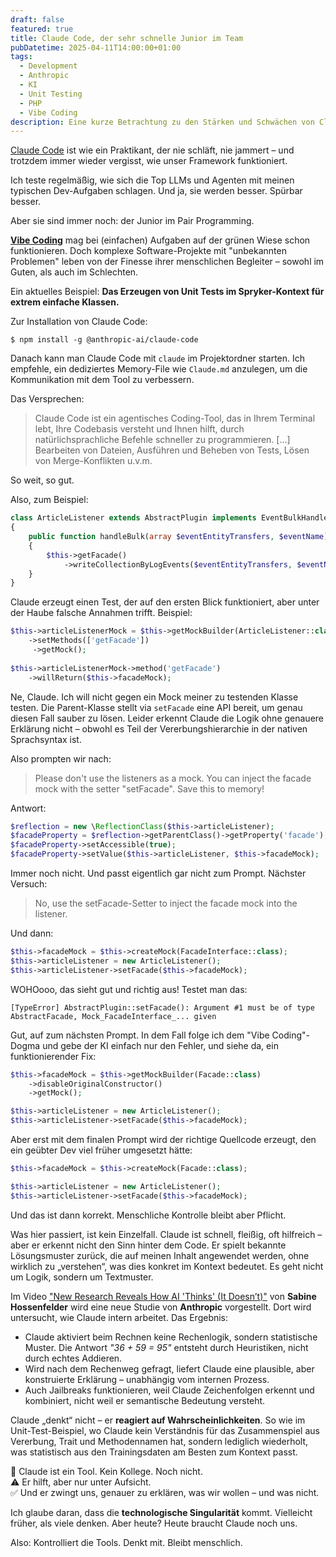 ```yaml
---
draft: false
featured: true
title: Claude Code, der sehr schnelle Junior im Team
pubDatetime: 2025-04-11T14:00:00+01:00
tags:
  - Development
  - Anthropic
  - KI
  - Unit Testing
  - PHP
  - Vibe Coding
description: Eine kurze Betrachtung zu den Stärken und Schwächen von Claude Code im Pairprogramming bei der Erstellung von Unit Tests
---
```


[Claude Code](https://docs.anthropic.com/de/docs/agents-and-tools/claude-code/overview) ist wie ein Praktikant, der nie schläft, nie jammert – und trotzdem immer wieder vergisst, wie unser Framework funktioniert.

Ich teste regelmäßig, wie sich die Top LLMs und Agenten mit meinen typischen Dev-Aufgaben schlagen. Und ja, sie werden besser. Spürbar besser.

Aber sie sind immer noch: der Junior im Pair Programming.

**[Vibe Coding](https://de.wikipedia.org/wiki/Vibe_Coding)** mag bei (einfachen) Aufgaben auf der grünen Wiese schon funktionieren. Doch komplexe Software-Projekte mit "unbekannten Problemen" leben von der Finesse ihrer menschlichen Begleiter – sowohl im Guten, als auch im Schlechten.

Ein aktuelles Beispiel: **Das Erzeugen von Unit Tests im Spryker-Kontext für extrem einfache Klassen.**

Zur Installation von Claude Code:
```shell
$ npm install -g @anthropic-ai/claude-code
```
Danach kann man Claude Code mit `claude` im Projektordner starten. Ich empfehle, ein dediziertes Memory-File wie `Claude.md` anzulegen, um die Kommunikation mit dem Tool zu verbessern.

Das Versprechen:
> Claude Code ist ein agentisches Coding-Tool, das in Ihrem Terminal lebt, Ihre Codebasis versteht und Ihnen hilft, durch natürlichsprachliche Befehle schneller zu programmieren. [...] Bearbeiten von Dateien, Ausführen und Beheben von Tests, Lösen von Merge-Konflikten u.v.m.

So weit, so gut.

Also, zum Beispiel:

```php
class ArticleListener extends AbstractPlugin implements EventBulkHandlerInterface
{
    public function handleBulk(array $eventEntityTransfers, $eventName)
    {
        $this->getFacade()
            ->writeCollectionByLogEvents($eventEntityTransfers, $eventName);
    }
}
```

Claude erzeugt einen Test, der auf den ersten Blick funktioniert, aber unter der Haube falsche Annahmen trifft. Beispiel:
```php
$this->articleListenerMock = $this->getMockBuilder(ArticleListener::class)
    ->setMethods(['getFacade'])
     ->getMock();
               
$this->articleListenerMock->method('getFacade')
    ->willReturn($this->facadeMock);
```

Ne, Claude. Ich will nicht gegen ein Mock meiner zu testenden Klasse testen. Die Parent-Klasse stellt via `setFacade` eine API bereit, um genau diesen Fall sauber zu lösen. Leider erkennt Claude die Logik ohne genauere Erklärung nicht – obwohl es Teil der Vererbungshierarchie in der nativen Sprachsyntax ist.

Also prompten wir nach:
> Please don't use the listeners as a mock. You can inject the facade mock with the setter "setFacade". Save this to memory!

Antwort:
```php
$reflection = new \ReflectionClass($this->articleListener);
$facadeProperty = $reflection->getParentClass()->getProperty('facade');
$facadeProperty->setAccessible(true);
$facadeProperty->setValue($this->articleListener, $this->facadeMock);
```

Immer noch nicht. Und passt eigentlich gar nicht zum Prompt. Nächster Versuch:
> No, use the setFacade-Setter to inject the facade mock into the listener.

Und dann:

```php
$this->facadeMock = $this->createMock(FacadeInterface::class);
$this->articleListener = new ArticleListener();
$this->articleListener->setFacade($this->facadeMock);
```

WOHOooo, das sieht gut und richtig aus! Testet man das:

```shell
[TypeError] AbstractPlugin::setFacade(): Argument #1 must be of type AbstractFacade, Mock_FacadeInterface_... given
```

Gut, auf zum nächsten Prompt. In dem Fall folge ich dem "Vibe Coding"-Dogma und gebe der KI einfach nur den Fehler, und siehe da, ein funktionierender Fix:

```php
$this->facadeMock = $this->getMockBuilder(Facade::class)
    ->disableOriginalConstructor()
    ->getMock();

$this->articleListener = new ArticleListener();
$this->articleListener->setFacade($this->facadeMock);
```

Aber erst mit dem finalen Prompt wird der richtige Quellcode erzeugt, den ein geübter Dev viel früher umgesetzt hätte:

```php
$this->facadeMock = $this->createMock(Facade::class);

$this->articleListener = new ArticleListener();
$this->articleListener->setFacade($this->facadeMock);
```

Und das ist dann korrekt. Menschliche Kontrolle bleibt aber Pflicht.

Was hier passiert, ist kein Einzelfall. Claude ist schnell, fleißig, oft hilfreich – aber er erkennt nicht den Sinn hinter dem Code. Er spielt bekannte Lösungsmuster zurück, die auf meinen Inhalt angewendet werden, ohne wirklich zu „verstehen“, was dies konkret im Kontext bedeutet. Es geht nicht um Logik, sondern um Textmuster.

Im Video ["New Research Reveals How AI 'Thinks' (It Doesn’t)"](https://www.youtube.com/watch?v=-wzOetb-D3w) von **Sabine Hossenfelder** wird eine neue Studie von **Anthropic** vorgestellt. Dort wird untersucht, wie Claude intern arbeitet. Das Ergebnis:

- Claude aktiviert beim Rechnen keine Rechenlogik, sondern statistische Muster. Die Antwort *"36 + 59 = 95"* entsteht durch Heuristiken, nicht durch echtes Addieren.
- Wird nach dem Rechenweg gefragt, liefert Claude eine plausible, aber konstruierte Erklärung – unabhängig vom internen Prozess.
- Auch Jailbreaks funktionieren, weil Claude Zeichenfolgen erkennt und kombiniert, nicht weil er semantische Bedeutung versteht.

Claude „denkt“ nicht – er **reagiert auf Wahrscheinlichkeiten**. So wie im Unit-Test-Beispiel, wo Claude kein Verständnis für das Zusammenspiel aus Vererbung, Trait und Methodennamen hat, sondern lediglich wiederholt, was statistisch aus den Trainingsdaten am Besten zum Kontext passt.

📌 Claude ist ein Tool. Kein Kollege. Noch nicht.  
⚠️ Er hilft, aber nur unter Aufsicht.  
✅ Und er zwingt uns, genauer zu erklären, was wir wollen – und was nicht.

Ich glaube daran, dass die **technologische Singularität** kommt. Vielleicht früher, als viele denken. Aber heute? Heute braucht Claude noch uns.

Also: Kontrolliert die Tools. Denkt mit. Bleibt menschlich.

